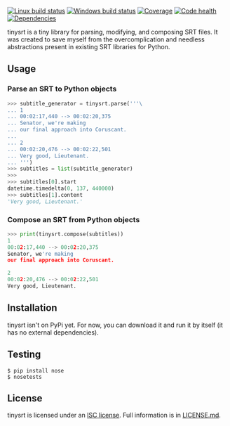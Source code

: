 [![Linux build status][travis-image]][travis-builds]
[![Windows build status][appveyor-image]][appveyor-builds]
[![Coverage][coveralls-image]][coveralls]
[![Code health][landscape-image]][landscape]
[![Dependencies][requires-image]][requires]

[travis-builds]: https://travis-ci.org/cdown/tinysrt
[travis-image]: https://img.shields.io/travis/cdown/tinysrt/master.svg?label=linux
[appveyor-builds]: https://ci.appveyor.com/project/cdown/tinysrt
[appveyor-image]: https://img.shields.io/appveyor/ci/cdown/tinysrt/master.svg?label=windows
[coveralls]: https://coveralls.io/r/cdown/tinysrt
[coveralls-image]: https://img.shields.io/coveralls/cdown/tinysrt/master.svg
[landscape]: https://landscape.io/github/cdown/tinysrt/master
[landscape-image]: https://landscape.io/github/cdown/tinysrt/master/landscape.svg
[requires]: https://requires.io/github/cdown/tinysrt/requirements/?branch=master
[requires-image]: https://img.shields.io/requires/github/cdown/tinysrt.svg?label=deps

tinysrt is a tiny library for parsing, modifying, and composing SRT files. It
was created to save myself from the overcomplication and needless abstractions
present in existing SRT libraries for Python.

## Usage

### Parse an SRT to Python objects

```python
>>> subtitle_generator = tinysrt.parse('''\
... 1
... 00:02:17,440 --> 00:02:20,375
... Senator, we're making
... our final approach into Coruscant.
...
... 2
... 00:02:20,476 --> 00:02:22,501
... Very good, Lieutenant.
... ''')
>>> subtitles = list(subtitle_generator)
>>>
>>> subtitles[0].start
datetime.timedelta(0, 137, 440000)
>>> subtitles[1].content
'Very good, Lieutenant.'
```

### Compose an SRT from Python objects

```python
>>> print(tinysrt.compose(subtitles))
1
00:02:17,440 --> 00:02:20,375
Senator, we're making
our final approach into Coruscant.

2
00:02:20,476 --> 00:02:22,501
Very good, Lieutenant.
```

## Installation

tinysrt isn't on PyPi yet. For now, you can download it and run it by itself
(it has no external dependencies).

## Testing

    $ pip install nose
    $ nosetests

## License

tinysrt is licensed under an
[ISC license](http://en.wikipedia.org/wiki/ISC_license). Full information is in
[LICENSE.md](LICENSE.md).
